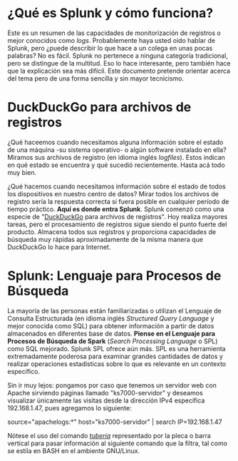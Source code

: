 # ¿Qué es Splunk y cómo funciona?

Este es un resumen de las capacidades de monitorización de registros o mejor conocidos como _logs_. Probablemente haya usted oído hablar de Splunk, pero ¿puede describir lo que hace a un colega en unas pocas palabras? No es fácil. Splunk no pertenece a ninguna categoría tradicional, pero se distingue de la multitud. Eso lo hace interesante, pero también hace que la explicación sea más difícil. Este documento pretende orientar acerca del tema pero de una forma sencilla y sin mayor tecnicismo.

# DuckDuckGo para archivos de registros

¿Qué haceemos cuando necesitamos alguna información sobre el estado de una máquina -su sistema operativo- o algún software instalado en ella? Miramos sus archivos de registro (en idioma inglés _logfiles_). Estos indican en qué estado se encuentra y qué sucedió recientemente. Hasta acá todo muy bien.

¿Qué hacemos cuando necesitamos información sobre el estado de todos los dispositivos en nuestro centro de datos? Mirar todos los archivos de registro sería la respuesta correcta si fuera posible en cualquier período de tiempo práctico. **Aquí es donde entra Splunk**. Splunk comenzó como una especie de "[DuckDuckGo](https://duckduckgo.com/) para archivos de registros". Hoy realiza mayores tareas, pero el procesamiento de registros sigue siendo el punto fuerte del producto. Almacena todos sus registros y proporciona capacidades de búsqueda muy rápidas aproximadamente de la misma manera que DuckDuckGo lo hace para Internet.

# Splunk: Lenguaje para Procesos de Búsqueda

La mayoría de las personas están familiarizadas o utilizan el Lenguaje de Consulta Estructurada (en idioma inglés _Structured Query Language_ y mejor conocida como SQL) para obtener información a partir de datos almacenados en diferentes base de datos. **Piense en el Lenguaje para Procesos de Búsqueda de Spark** (_Search Processing Language_ o SPL) como SQL mejorado. Splunk SPL ofrece aún más. SPL es una herramienta extremadamente poderosa para examinar grandes cantidades de datos y realizar operaciones estadísticas sobre lo que es relevante en un contexto específico.

Sin ir muy lejos: pongamos por caso que tenemos un servidor web con Apache sirviendo páginas llamado "ks7000-servidor" y deseamos visualizar únicamente las visitas desde la dirección IPv4 específica 192.168.1.47, pues agregamos lo siguiente:

source="apachelogs:*" host="ks7000-servidor" | search IP=192.168.1.47

Nótese el uso del comando [_tubería_](https://es.wikipedia.org/wiki/Tuber%C3%ADa_(inform%C3%A1tica)) representado por la pleca o barra vertical para pasar información al siguiente comando que la filtra, tal como se estila en BASH en el ambiente GNU/Linux.

